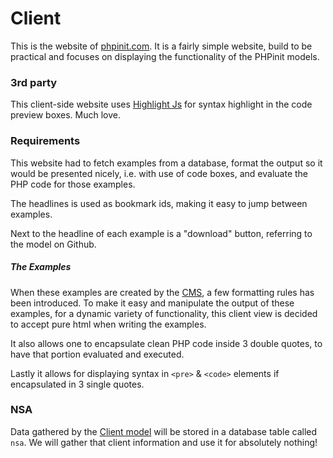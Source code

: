 # Client

This is the website of [phpinit.com](https://phpinit.com). It is a fairly simple website, build to be practical and focuses on displaying the functionality of the PHPinit models.

### 3rd party
This client-side website uses [Highlight Js](https://highlightjs.org) for syntax highlight in the code preview boxes. Much love.

### Requirements
This website had to fetch examples from a database, format the output so it would be presented nicely, i.e. with use of code boxes, and evaluate the PHP code for those examples.

The headlines is used as bookmark ids, making it easy to jump between examples.

Next to the headline of each example is a "download" button, referring to the model on Github.

##### The Examples
When these examples are created by the [CMS](../cms), a few formatting rules has been introduced. To make it easy and manipulate the output of these examples, for a dynamic variety of functionality, this client view is decided to accept pure html when writing the examples.

It also allows one to encapsulate clean PHP code inside 3 double quotes, to have that portion evaluated and executed.

Lastly it allows for displaying syntax in `<pre>` & `<code>` elements if encapsulated in 3 single quotes.

### NSA
Data gathered by the [Client model](https://phpinit.com/#Client) will be stored in a database table called `nsa`. We will gather that client information and use it for absolutely nothing!